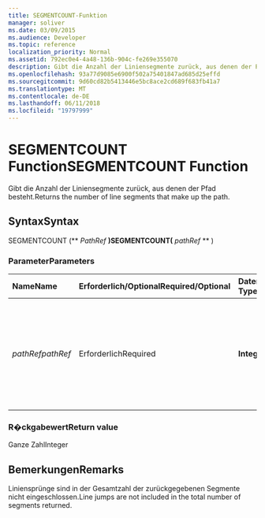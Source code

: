 ```yaml
---
title: SEGMENTCOUNT-Funktion
manager: soliver
ms.date: 03/09/2015
ms.audience: Developer
ms.topic: reference
localization_priority: Normal
ms.assetid: 792ec0e4-4a48-136b-904c-fe269e355070
description: Gibt die Anzahl der Liniensegmente zurück, aus denen der Pfad besteht.
ms.openlocfilehash: 93a77d9085e6900f502a75401847ad685d25effd
ms.sourcegitcommit: 9d60cd82b5413446e5bc8ace2cd689f683fb41a7
ms.translationtype: MT
ms.contentlocale: de-DE
ms.lasthandoff: 06/11/2018
ms.locfileid: "19797999"
---
```

# <a name="segmentcount-function"></a><span data-ttu-id="445f6-103">SEGMENTCOUNT Function</span><span class="sxs-lookup"><span data-stu-id="445f6-103">SEGMENTCOUNT Function</span></span>

<span data-ttu-id="445f6-104">Gibt die Anzahl der Liniensegmente zurück, aus denen der Pfad besteht.</span><span class="sxs-lookup"><span data-stu-id="445f6-104">Returns the number of line segments that make up the path.</span></span>
  
## <a name="syntax"></a><span data-ttu-id="445f6-105">Syntax</span><span class="sxs-lookup"><span data-stu-id="445f6-105">Syntax</span></span>

<span data-ttu-id="445f6-106">SEGMENTCOUNT (** *PathRef* **)</span><span class="sxs-lookup"><span data-stu-id="445f6-106">SEGMENTCOUNT(** *pathRef* ** )</span></span> 
  
### <a name="parameters"></a><span data-ttu-id="445f6-107">Parameter</span><span class="sxs-lookup"><span data-stu-id="445f6-107">Parameters</span></span>

|<span data-ttu-id="445f6-108">**Name**</span><span class="sxs-lookup"><span data-stu-id="445f6-108">**Name**</span></span>|<span data-ttu-id="445f6-109">**Erforderlich/Optional**</span><span class="sxs-lookup"><span data-stu-id="445f6-109">**Required/Optional**</span></span>|<span data-ttu-id="445f6-110">**Datentyp**</span><span class="sxs-lookup"><span data-stu-id="445f6-110">**Data Type**</span></span>|<span data-ttu-id="445f6-111">**Beschreibung**</span><span class="sxs-lookup"><span data-stu-id="445f6-111">**Description**</span></span>|
|:-----|:-----|:-----|:-----|
| <span data-ttu-id="445f6-112">_pathRef_</span><span class="sxs-lookup"><span data-stu-id="445f6-112">_pathRef_</span></span> <br/> |<span data-ttu-id="445f6-113">Erforderlich</span><span class="sxs-lookup"><span data-stu-id="445f6-113">Required</span></span>  <br/> |<span data-ttu-id="445f6-114">**Integer**</span><span class="sxs-lookup"><span data-stu-id="445f6-114">**Integer**</span></span> <br/> |<span data-ttu-id="445f6-115">Der Abschnitt "Geometrie", der den Pfad darstellt, angegeben mit einer Referenz auf die Zelle "Path" (z. B. Geometrie1.Path).</span><span class="sxs-lookup"><span data-stu-id="445f6-115">The Geometry section that represents the path, specified by a reference to Path cell (for example, Geometry1.Path).</span></span>  <br/> |
   
### <a name="return-value"></a><span data-ttu-id="445f6-116">R�ckgabewert</span><span class="sxs-lookup"><span data-stu-id="445f6-116">Return value</span></span>

<span data-ttu-id="445f6-117">Ganze Zahl</span><span class="sxs-lookup"><span data-stu-id="445f6-117">Integer</span></span>
  
## <a name="remarks"></a><span data-ttu-id="445f6-118">Bemerkungen</span><span class="sxs-lookup"><span data-stu-id="445f6-118">Remarks</span></span>

<span data-ttu-id="445f6-119">Liniensprünge sind in der Gesamtzahl der zurückgegebenen Segmente nicht eingeschlossen.</span><span class="sxs-lookup"><span data-stu-id="445f6-119">Line jumps are not included in the total number of segments returned.</span></span>
  

